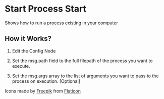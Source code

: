 
# Start Process Start
Shows how to run a process existing in your computer

## How it Works?

1. Edit the Config Node

2. Set the msg.path field to the full filepath of the process you want to
execute.

3. Set the msg.args array to the list of arguments you want to pass to the
process on execution. [Optional]

Icons made by [Freepik](https://www.freepik.com) from [Flaticon](https://www.flaticon.com/)
